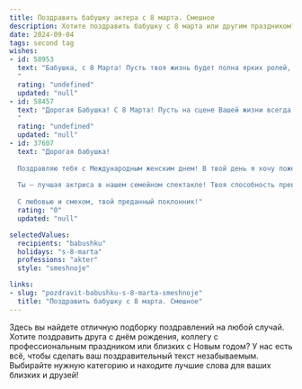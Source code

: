 ```yaml
---
title: Поздравить бабушку актера с 8 марта. Смешное
description: Хотите поздравить бабушку с 8 марта или другим праздником? Наш ИИ создаст незабываемое поздравление, а вы обязательно выделитесь среди других.  
date: 2024-09-04
tags: second tag
wishes:
- id: 58953
  text: "Бабушка, с 8 Марта! Пусть твоя жизнь будет полна ярких ролей, а зрители - неистовыми аплодисментами! 😉
  "
  rating: "undefined"
  updated: "null"
- id: 58457
  text: "Дорогая Бабушка! С 8 Марта! Пусть на сцене Вашей жизни всегда будут только овации, а в кулуарах - только цветы и комплименты! 💐  Желаю, чтобы  в Вашей жизни не было  ни одного \"неудачного дубля\" -  только  яркие, запоминающиеся роли! 😉
  "
  rating: "undefined"
  updated: "null"
- id: 37607
  text: "Дорогая бабушка!
  
  Поздравляю тебя с Международным женским днем! В твой день я хочу пожелать тебе, чтобы жизнь играла для тебя только самые лучшие роли, а сцена была всегда освещена счастьем и радостью! Пусть парламенты внуков собираются только ради твоих вкусностей, а за кулисами не будет ни одной слезинки, кроме слез радости от комедийных моментов нашей жизни.
  
  Ты — лучшая актриса в нашем семейном спектакле! Твоя способность превращать простые дни в настоящие шоу просто потрясает! Желаю тебе здоровья, как у супергероя, а счастья — с запасом, чтобы хватило на все предстоящие выступления!
  
  С любовью и смехом, твой преданный поклонник!"
  rating: "0"
  updated: "null"

selectedValues:
  recipients: "babushku"
  holidays: "s-8-marta"
  professions: "akter"
  style: "smeshnoje"

links:
- slug: "pozdravit-babushku-s-8-marta-smeshnoje"
  title: "Поздравить бабушку с 8 марта. Смешное"
---
```


Здесь вы найдете отличную подборку поздравлений на любой случай. 
Хотите поздравить друга с днём рождения, коллегу с профессиональным праздником или близких с Новым годом? У нас есть всё, чтобы сделать ваш поздравительный текст незабываемым. Выбирайте нужную категорию и находите лучшие слова для ваших близких и друзей!
